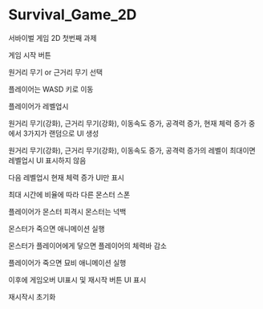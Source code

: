 # Survival_Game_2D
서바이벌 게임 2D 첫번째 과제

게임 시작 버튼

원거리 무기 or 근거리 무기 선택

플레이어는 WASD 키로 이동 

플레이어가 레벨업시 

원거리 무기(강화), 근거리 무기(강화), 이동속도 증가, 공격력 증가, 현재 체력 증가 중에서 3가지가 랜덤으로 UI 생성

원거리 무기(강화), 근거리 무기(강화), 이동속도 증가, 공격력 증가의 레벨이 최대이면 레벨업시 UI 표시하지 않음

다음 레벨업시 현재 체력 증가 UI만 표시

최대 시간에 비율에 따라 다른 몬스터 스폰

플레이어가 몬스터 피격시 몬스터는 넉백

몬스터가 죽으면 애니메이션 실행

몬스터가 플레이어에게 닿으면 플레이어의 체력바 감소

플레이어가 죽으면 묘비 애니메이션 실행

이후에 게임오버 UI표시 및 재시작 버튼 UI 표시

재시작시 초기화
